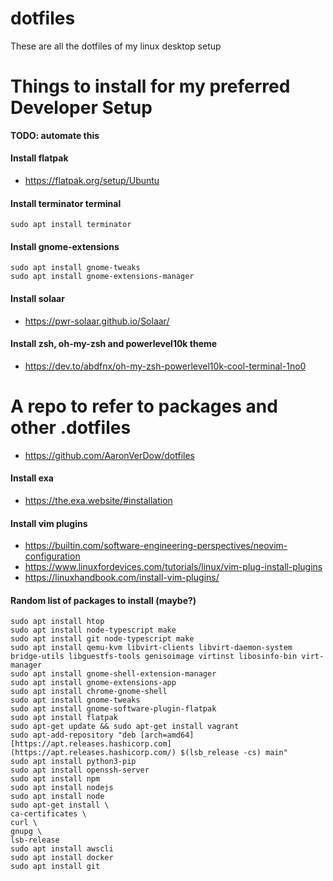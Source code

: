 # dotfiles
These are all the dotfiles of my linux desktop setup

# Things to install for my preferred Developer Setup
**TODO: automate this**

#### Install flatpak
- https://flatpak.org/setup/Ubuntu

#### Install terminator terminal
 
 ```
 sudo apt install terminator
 ```

#### Install gnome-extensions

```
sudo apt install gnome-tweaks
sudo apt install gnome-extensions-manager
```
#### Install solaar

- https://pwr-solaar.github.io/Solaar/

#### Install zsh, oh-my-zsh and powerlevel10k theme

- https://dev.to/abdfnx/oh-my-zsh-powerlevel10k-cool-terminal-1no0

# A repo to refer to  packages and other .dotfiles

- https://github.com/AaronVerDow/dotfiles

#### Install exa

- https://the.exa.website/#installation


#### Install vim plugins

- https://builtin.com/software-engineering-perspectives/neovim-configuration
- https://www.linuxfordevices.com/tutorials/linux/vim-plug-install-plugins
- https://linuxhandbook.com/install-vim-plugins/


#### Random list of packages to install (maybe?)
```
sudo apt install htop
sudo apt install node-typescript make
sudo apt install git node-typescript make
sudo apt install qemu-kvm libvirt-clients libvirt-daemon-system bridge-utils libguestfs-tools genisoimage virtinst libosinfo-bin virt-manager
sudo apt install gnome-shell-extension-manager
sudo apt install gnome-extensions-app
sudo apt install chrome-gnome-shell
sudo apt install gnome-tweaks
sudo apt install gnome-software-plugin-flatpak
sudo apt install flatpak
sudo apt-get update && sudo apt-get install vagrant
sudo apt-add-repository "deb [arch=amd64] [https://apt.releases.hashicorp.com](https://apt.releases.hashicorp.com/) $(lsb_release -cs) main"
sudo apt install python3-pip
sudo apt install openssh-server
sudo apt install npm
sudo apt install nodejs
sudo apt install node
sudo apt-get install \
ca-certificates \
curl \
gnupg \
lsb-release
sudo apt install awscli
sudo apt install docker
sudo apt install git
```

